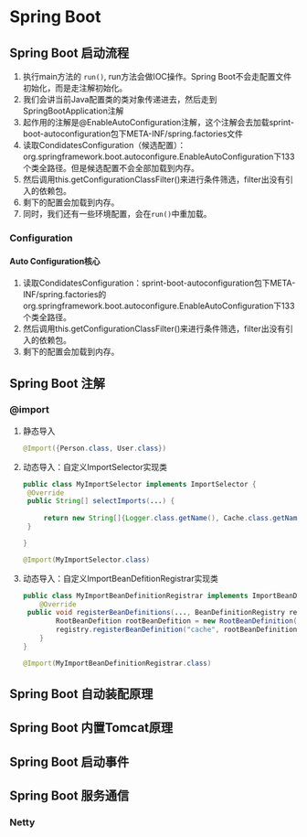 # Spring Boot

## Spring Boot 启动流程

1. 执行main方法的 `run()`, run方法会做IOC操作。Spring Boot不会走配置文件初始化，而是走注解初始化。
2. 我们会讲当前Java配置类的类对象传递进去，然后走到SpringBootApplication注解
3. 起作用的注解是@EnableAutoConfiguration注解，这个注解会去加载sprint-boot-autoconfiguration包下META-INF/spring.factories文件
4. 读取CondidatesConfiguration（候选配置）：org.springframework.boot.autoconfigure.EnableAutoConfiguration下133个类全路径。但是候选配置不会全部加载到内存。
5. 然后调用this.getConfigurationClassFilter()来进行条件筛选，filter出没有引入的依赖包。
6. 剩下的配置会加载到内存。
7. 同时，我们还有一些环境配置，会在`run()`中重加载。



### Configuration

#### Auto Configuration核心

1. 读取CondidatesConfiguration：sprint-boot-autoconfiguration包下META-INF/spring.factories的org.springframework.boot.autoconfigure.EnableAutoConfiguration下133个类全路径。
2. 然后调用this.getConfigurationClassFilter()来进行条件筛选，filter出没有引入的依赖包。
3. 剩下的配置会加载到内存。



## Spring Boot 注解

### @import

1. 静态导入

   ```java
   @Import({Person.class, User.class})
   ```

   

2. 动态导入：自定义ImportSelector实现类

   ```java
   public class MyImportSelector implements ImportSelector {
   	@Override
   	public String[] selectImports(...) {
           
   		return new String[]{Logger.class.getName(), Cache.class.getName()};
   	}
   
   }
   ```

   

   ```java
   @Import(MyImportSelector.class)
   ```

   

3. 动态导入：自定义ImportBeanDefitionRegistrar实现类

   ```java
   public class MyImportBeanDefinitionRegistrar implements ImportBeanDefinitionRegistrar {
       @Override
   	public void registerBeanDefinitions(..., BeanDefinitionRegistry registry) {
           RootBeanDefition rootBeanDefition = new RootBeanDefinition(Cache.class);
           registry.registerBeanDefinition("cache", rootBeanDefinition);
       }
   }
   ```

   ```java
   @Import(MyImportBeanDefinitionRegistrar.class)
   ```



## Spring Boot 自动装配原理



## Spring Boot 内置Tomcat原理



## Spring Boot 启动事件





## Spring Boot 服务通信

### Netty



